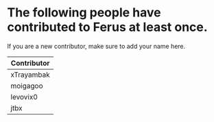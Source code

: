 # The following people have contributed to Ferus at least once.
If you are a new contributor, make sure to add your name here.

| Contributor |
| ----------- |
| xTrayambak  |
| moigagoo    |
| levovix0    |
| jtbx        |
